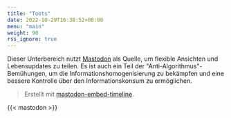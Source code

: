 ```yaml
---
title: "Toots"
date: 2022-10-29T16:38:52+08:00
menu: "main"
weight: 90
rss_ignore: true
---
```


Dieser Unterbereich nutzt [Mastodon](https://ohai.social/@leehyon) als Quelle, um flexible Ansichten und Lebensupdates zu teilen. Es ist auch ein Teil der "Anti-Algorithmus"-Bemühungen, um die Informationshomogenisierung zu bekämpfen und eine bessere Kontrolle über den Informationskonsum zu ermöglichen.

> Erstellt mit [mastodon-embed-timeline](https://gitlab.com/idotj/mastodon-embed-timeline).

{{< mastodon >}}
